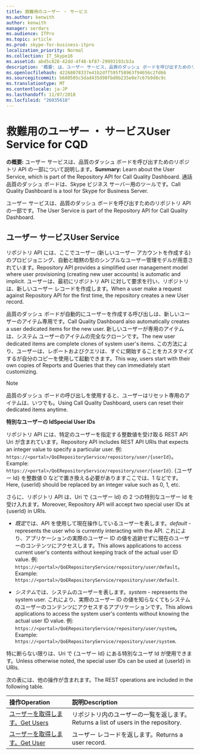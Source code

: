 ```yaml
---
title: 救難用のユーザー ・ サービス
ms.author: kenwith
author: kenwith
manager: serdars
ms.audience: ITPro
ms.topic: article
ms.prod: skype-for-business-itpro
localization_priority: Normal
ms.collection: IT_Skype16
ms.assetid: abd5c828-42dd-4f48-bf87-29993193cb3a
description: '概要: は、ユーザー サービス、品質のダッシュ ボードを呼び出すためのリポジトリ API の一部について説明します。 通話品質のダッシュ ボードは、Skype ビジネス サーバー用のツールです。'
ms.openlocfilehash: 42268078337e41b2dff595f58963f94656c2fd66
ms.sourcegitcommit: b680505c5dad435d98fbd0b235e0e7c67b9d8c9c
ms.translationtype: MT
ms.contentlocale: ja-JP
ms.lasthandoff: 11/07/2018
ms.locfileid: "26035618"
---
```

# <a name="user-service-for-cqd"></a><span data-ttu-id="f22c1-104">救難用のユーザー ・ サービス</span><span class="sxs-lookup"><span data-stu-id="f22c1-104">User Service for CQD</span></span>
 
<span data-ttu-id="f22c1-105">**の概要:** ユーザー サービスは、品質のダッシュ ボードを呼び出すためのリポジトリ API の一部について説明します。</span><span class="sxs-lookup"><span data-stu-id="f22c1-105">**Summary:** Learn about the User Service, which is part of the Repository API for Call Quality Dashboard.</span></span> <span data-ttu-id="f22c1-106">通話品質のダッシュ ボードは、Skype ビジネス サーバー用のツールです。</span><span class="sxs-lookup"><span data-stu-id="f22c1-106">Call Quality Dashboard is a tool for Skype for Business Server.</span></span>
  
<span data-ttu-id="f22c1-107">ユーザー サービスは、品質のダッシュ ボードを呼び出すためのリポジトリ API の一部です。</span><span class="sxs-lookup"><span data-stu-id="f22c1-107">The User Service is part of the Repository API for Call Quality Dashboard.</span></span>
  
## <a name="user-service"></a><span data-ttu-id="f22c1-108">ユーザー サービス</span><span class="sxs-lookup"><span data-stu-id="f22c1-108">User Service</span></span>

<span data-ttu-id="f22c1-109">リポジトリ API には、ここでユーザー (新しいユーザー アカウントを作成する) のプロビジョニング、自動と暗黙の型のシンプルなユーザー管理モデルが用意されています。</span><span class="sxs-lookup"><span data-stu-id="f22c1-109">Repository API provides a simplified user management model where user provisioning (creating new user accounts) is automatic and implicit.</span></span> <span data-ttu-id="f22c1-110">ユーザーは、最初にリポジトリ API に対して要求を行い、リポジトリは、新しいユーザー レコードを作成します。</span><span class="sxs-lookup"><span data-stu-id="f22c1-110">When a user make a request against Repository API for the first time, the repository creates a new User record.</span></span> 
  
<span data-ttu-id="f22c1-111">品質のダッシュ ボードが自動的にユーザーを作成する呼び出しは、新しいユーザーのアイテム専用です。</span><span class="sxs-lookup"><span data-stu-id="f22c1-111">Call Quality Dashboard also automatically creates a user dedicated items for the new user.</span></span> <span data-ttu-id="f22c1-112">新しいユーザーが専用のアイテムは、システム ユーザーのアイテムの完全なクローンです。</span><span class="sxs-lookup"><span data-stu-id="f22c1-112">The new user dedicated items are complete clones of system user's items.</span></span> <span data-ttu-id="f22c1-113">この方法により、ユーザーは、レポートおよびクエリは、すぐに開始することをカスタマイズするが自分のコピーを使用して起動できます。</span><span class="sxs-lookup"><span data-stu-id="f22c1-113">This way, users start with their own copies of Reports and Queries that they can immediately start customizing.</span></span> 
  
> [!NOTE]
> <span data-ttu-id="f22c1-114">品質のダッシュ ボードの呼び出しを使用すると、ユーザーはリセット専用のアイテムは、いつでも。</span><span class="sxs-lookup"><span data-stu-id="f22c1-114">Using Call Quality Dashboard, users can reset their dedicated items anytime.</span></span> 
  
 <span data-ttu-id="f22c1-115">**特別なユーザーの Id**</span><span class="sxs-lookup"><span data-stu-id="f22c1-115">**Special User IDs**</span></span>
  
<span data-ttu-id="f22c1-116">リポジトリ API には、特定のユーザーを指定する整数値を受け取る REST API Uri が含まれています。</span><span class="sxs-lookup"><span data-stu-id="f22c1-116">Repository API includes REST API URIs that expects an integer value to specify a particular user.</span></span> <span data-ttu-id="f22c1-117">例: `https://<portal>/QoERepositoryService/repository/user/{userId}`。</span><span class="sxs-lookup"><span data-stu-id="f22c1-117">Example:  `https://<portal>/QoERepositoryService/repository/user/{userId}`.</span></span> <span data-ttu-id="f22c1-118">{ユーザー Id} を整数値 0 などで置き換える必要がありますここでは、1 などです。</span><span class="sxs-lookup"><span data-stu-id="f22c1-118">Here, {userId} should be replaced by an integer value such as 0, 1, etc.</span></span>
  
<span data-ttu-id="f22c1-119">さらに、リポジトリ API は、Uri で {ユーザー Id} の 2 つの特別なユーザー Id を受け入れます。</span><span class="sxs-lookup"><span data-stu-id="f22c1-119">Moreover, Repository API will accept two special user IDs at {userId} in URIs.</span></span>
  
-  <span data-ttu-id="f22c1-120">*既定*では、API を使用して現在操作しているユーザーを表します。</span><span class="sxs-lookup"><span data-stu-id="f22c1-120">*default*  - represents the user who is currently interacting with the API.</span></span> <span data-ttu-id="f22c1-121">これにより、アプリケーションの実際のユーザー ID の値を追跡せずに現在のユーザーのコンテンツにアクセスします。</span><span class="sxs-lookup"><span data-stu-id="f22c1-121">This allows applications to access current user's contents without keeping track of the actual user ID value.</span></span> <span data-ttu-id="f22c1-122">例: ` https://<portal>/QoERepositoryService/repository/user/default`。</span><span class="sxs-lookup"><span data-stu-id="f22c1-122">Example: ` https://<portal>/QoERepositoryService/repository/user/default`.</span></span>
    
-  <span data-ttu-id="f22c1-123">*システム*では、システムのユーザーを表します。</span><span class="sxs-lookup"><span data-stu-id="f22c1-123">*system*  - represents the system user.</span></span> <span data-ttu-id="f22c1-124">これにより、実際のユーザー ID の値を知らなくてもシステムのユーザーのコンテンツにアクセスするアプリケーションです。</span><span class="sxs-lookup"><span data-stu-id="f22c1-124">This allows applications to access the system user's contents without knowing the actual user ID value.</span></span> <span data-ttu-id="f22c1-125">例: `https://<portal>/QoERepositoryService/repository/user/system`。</span><span class="sxs-lookup"><span data-stu-id="f22c1-125">Example: `https://<portal>/QoERepositoryService/repository/user/system`.</span></span>
    
<span data-ttu-id="f22c1-126">特に断らない限りは、Uri で {ユーザー Id} にある特別なユーザ Id が使用できます。</span><span class="sxs-lookup"><span data-stu-id="f22c1-126">Unless otherwise noted, the special user IDs can be used at {userId} in URIs.</span></span> 
  
<span data-ttu-id="f22c1-127">次の表には、他の操作が含まれます。</span><span class="sxs-lookup"><span data-stu-id="f22c1-127">The REST operations are included in the following table.</span></span>
  
|<span data-ttu-id="f22c1-128">**操作**</span><span class="sxs-lookup"><span data-stu-id="f22c1-128">**Operation**</span></span>|<span data-ttu-id="f22c1-129">**説明**</span><span class="sxs-lookup"><span data-stu-id="f22c1-129">**Description**</span></span>|
|:-----|:-----|
|[<span data-ttu-id="f22c1-130">ユーザーを取得します。</span><span class="sxs-lookup"><span data-stu-id="f22c1-130">Get Users</span></span>](get-users.md) <br/> |<span data-ttu-id="f22c1-131">リポジトリ内のユーザーの一覧を返します。</span><span class="sxs-lookup"><span data-stu-id="f22c1-131">Returns a list of users in the repository.</span></span>  <br/> |
|[<span data-ttu-id="f22c1-132">ユーザーを取得します。</span><span class="sxs-lookup"><span data-stu-id="f22c1-132">Get User</span></span>](get-user.md) <br/> |<span data-ttu-id="f22c1-133">ユーザー レコードを返します。</span><span class="sxs-lookup"><span data-stu-id="f22c1-133">Returns a user record.</span></span>  <br/> |
   

